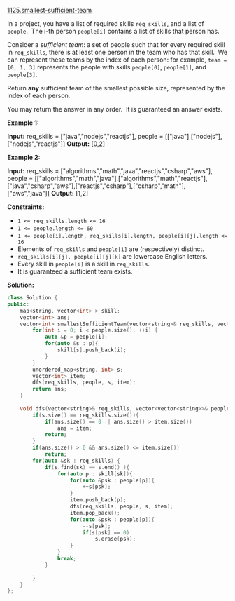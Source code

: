 [1125.smallest-sufficient-team](https://leetcode.com/problems/smallest-sufficient-team/)  

In a project, you have a list of required skills `req_skills`, and a list of `people`.  The i-th person `people[i]` contains a list of skills that person has.

Consider a _sufficient team_: a set of people such that for every required skill in `req_skills`, there is at least one person in the team who has that skill.  We can represent these teams by the index of each person: for example, `team = [0, 1, 3]` represents the people with skills `people[0]`, `people[1]`, and `people[3]`.

Return **any** sufficient team of the smallest possible size, represented by the index of each person.

You may return the answer in any order.  It is guaranteed an answer exists.

**Example 1:**

**Input:** req\_skills = \["java","nodejs","reactjs"\], people = \[\["java"\],\["nodejs"\],\["nodejs","reactjs"\]\]
**Output:** \[0,2\]

**Example 2:**

**Input:** req\_skills = \["algorithms","math","java","reactjs","csharp","aws"\], people = \[\["algorithms","math","java"\],\["algorithms","math","reactjs"\],\["java","csharp","aws"\],\["reactjs","csharp"\],\["csharp","math"\],\["aws","java"\]\]
**Output:** \[1,2\]

**Constraints:**

*   `1 <= req_skills.length <= 16`
*   `1 <= people.length <= 60`
*   `1 <= people[i].length, req_skills[i].length, people[i][j].length <= 16`
*   Elements of `req_skills` and `people[i]` are (respectively) distinct.
*   `req_skills[i][j], people[i][j][k]` are lowercase English letters.
*   Every skill in `people[i]` is a skill in `req_skills`.
*   It is guaranteed a sufficient team exists.  



**Solution:**  

```cpp
class Solution {
public:
    map<string, vector<int> > skill;
    vector<int> ans;
    vector<int> smallestSufficientTeam(vector<string>& req_skills, vector<vector<string>>& people) {
        for(int i = 0; i < people.size(); ++i) {
            auto &p = people[i];
            for(auto &s : p){
                skill[s].push_back(i);
            }
        }
        unordered_map<string, int> s;
        vector<int> item;
        dfs(req_skills, people, s, item);
        return ans;
    }
    
    void dfs(vector<string>& req_skills, vector<vector<string>>& people, unordered_map<string, int> &s, vector<int> &item) {
        if(s.size() == req_skills.size()){
            if(ans.size() == 0 || ans.size() > item.size())
                ans = item;
            return;
        }
        if(ans.size() > 0 && ans.size() <= item.size())
            return;
        for(auto &sk : req_skills) {
            if(s.find(sk) == s.end() ){
                for(auto p : skill[sk]){
                    for(auto &psk : people[p]){
                        ++s[psk];
                    }
                    item.push_back(p);
                    dfs(req_skills, people, s, item);
                    item.pop_back();
                    for(auto &psk : people[p]){
                        --s[psk];
                        if(s[psk] == 0)
                            s.erase(psk);
                    }
                }
                break;
            }
            
        }
    }
};
```
      